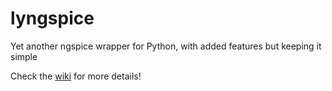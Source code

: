 # lyngspice
Yet another ngspice wrapper for Python, with added features but keeping it simple

Check the [wiki](https://github.com/eps82/lyngspice/wiki) for more details!
